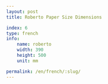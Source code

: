 ```yaml
---
layout: post
title: Roberto Paper Size Dimensions

index: 6
type: french
info:
    name: roberto
    width: 390
    height: 500
    unit: mm

permalink: /en/french/:slug/
---
```



